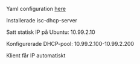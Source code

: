 Yaml configuration [here](./config/50-cloud-init.yaml)

Installerade isc-dhcp-server

Satt statisk IP på Ubuntu: 10.99.2.10

Konfigurerade DHCP-pool: 10.99.2.100-10.99.2.200

Klient får IP automatiskt